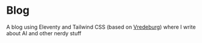 # Blog

A blog using Eleventy and Tailwind CSS (based on [Vredeburg](https://app.netlify.com/sites/vredeburg/deploys)) where I write about AI and other nerdy stuff

